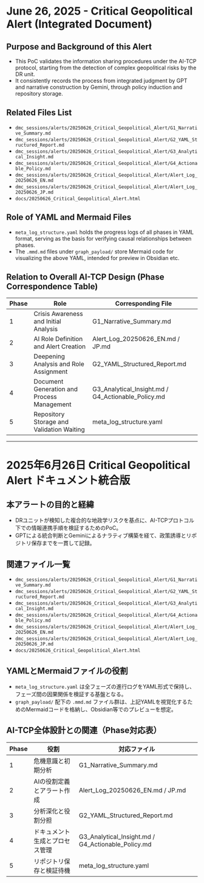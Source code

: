 # June 26, 2025 - Critical Geopolitical Alert (Integrated Document)

## Purpose and Background of this Alert

-   This PoC validates the information sharing procedures under the AI-TCP protocol, starting from the detection of complex geopolitical risks by the DR unit.
-   It consistently records the process from integrated judgment by GPT and narrative construction by Gemini, through policy induction and repository storage.

## Related Files List

-   `dmc_sessions/alerts/20250626_Critical_Geopolitical_Alert/G1_Narrative_Summary.md`
-   `dmc_sessions/alerts/20250626_Critical_Geopolitical_Alert/G2_YAML_Structured_Report.md`
-   `dmc_sessions/alerts/20250626_Critical_Geopolitical_Alert/G3_Analytical_Insight.md`
-   `dmc_sessions/alerts/20250626_Critical_Geopolitical_Alert/G4_Actionable_Policy.md`
-   `dmc_sessions/alerts/20250626_Critical_Geopolitical_Alert/Alert_Log_20250626_EN.md`
-   `dmc_sessions/alerts/20250626_Critical_Geopolitical_Alert/Alert_Log_20250626_JP.md`
-   `docs/20250626_Critical_Geopolitical_Alert.html`

## Role of YAML and Mermaid Files

-   `meta_log_structure.yaml` holds the progress logs of all phases in YAML format, serving as the basis for verifying causal relationships between phases.
-   The `.mmd.md` files under `graph_payload/` store Mermaid code for visualizing the above YAML, intended for preview in Obsidian etc.

## Relation to Overall AI-TCP Design (Phase Correspondence Table)

| Phase | Role | Corresponding File |
|-------|------|--------------------|
| 1     | Crisis Awareness and Initial Analysis | G1_Narrative_Summary.md |
| 2     | AI Role Definition and Alert Creation | Alert_Log_20250626_EN.md / JP.md |
| 3     | Deepening Analysis and Role Assignment | G2_YAML_Structured_Report.md |
| 4     | Document Generation and Process Management | G3_Analytical_Insight.md / G4_Actionable_Policy.md |
| 5     | Repository Storage and Validation Waiting | meta_log_structure.yaml |

---

# 2025年6月26日 Critical Geopolitical Alert ドキュメント統合版

## 本アラートの目的と経緯

-   DRユニットが検知した複合的な地政学リスクを基点に、AI-TCPプロトコル下での情報連携手順を検証するためのPoC。
-   GPTによる統合判断とGeminiによるナラティブ構築を経て、政策誘導とリポジトリ保存までを一貫して記録。

## 関連ファイル一覧

-   `dmc_sessions/alerts/20250626_Critical_Geopolitical_Alert/G1_Narrative_Summary.md`
-   `dmc_sessions/alerts/20250626_Critical_Geopolitical_Alert/G2_YAML_Structured_Report.md`
-   `dmc_sessions/alerts/20250626_Critical_Geopolitical_Alert/G3_Analytical_Insight.md`
-   `dmc_sessions/alerts/20250626_Critical_Geopolitical_Alert/G4_Actionable_Policy.md`
-   `dmc_sessions/alerts/20250626_Critical_Geopolitical_Alert/Alert_Log_20250626_EN.md`
-   `dmc_sessions/alerts/20250626_Critical_Geopolitical_Alert/Alert_Log_20250626_JP.md`
-   `docs/20250626_Critical_Geopolitical_Alert.html`

## YAMLとMermaidファイルの役割

-   `meta_log_structure.yaml` は全フェーズの進行ログをYAML形式で保持し、フェーズ間の因果関係を検証する基盤となる。
-   `graph_payload/` 配下の `.mmd.md` ファイル群は、上記YAMLを視覚化するためのMermaidコードを格納し、Obsidian等でのプレビューを想定。

## AI-TCP全体設計との関連（Phase対応表）

| Phase | 役割 | 対応ファイル |
|-------|------|--------------|
| 1     | 危機意識と初期分析 | G1_Narrative_Summary.md |
| 2     | AIの役割定義とアラート作成 | Alert_Log_20250626_EN.md / JP.md |
| 3     | 分析深化と役割分担 | G2_YAML_Structured_Report.md |
| 4     | ドキュメント生成とプロセス管理 | G3_Analytical_Insight.md / G4_Actionable_Policy.md |
| 5     | リポジトリ保存と検証待機 | meta_log_structure.yaml |